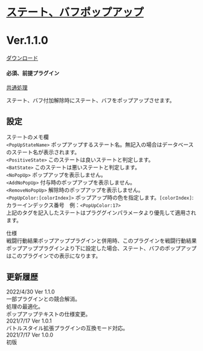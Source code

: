 # [ステート、バフポップアップ](https://raw.githubusercontent.com/nuun888/MZ/master/NUUN_popUp.js)
# Ver.1.1.0
[ダウンロード](https://raw.githubusercontent.com/nuun888/MZ/master/NUUN_popUp.js)
#### 必須、前提プラグイン
[共通処理](https://github.com/nuun888/MZ/blob/master/README/Base.md)  

ステート、バフ付加解除時にステート、バフをポップアップさせます。

## 設定
ステートのメモ欄  
`<PopUpStateName>` ポップアップするステート名。無記入の場合はデータベースのステート名が表示されます。  
`<PositiveState>` このステートは良いステートと判定します。  
`<BatState>` このステートは悪いステートと判定します。  
`<NoPopUp>` ポップアップを表示しません。  
`<AddNoPopUp>` 付与時のポップアップを表示しません。  
`<RemoveNoPopUp>` 解除時のポップアップを表示しません。  
`<PopUpColor:[colorIndex]>` ポップアップ時の色を指定します。`[colorIndex]`:カラーインデックス番号　例：`<PopUpColor:17>`  
上記のタグを記入したステートはプラググインパラメータより優先して適用されます。

仕様  
戦闘行動結果ポップアッププラグインと併用時、このプラグインを戦闘行動結果ポップアッププラグインより下に設定した場合、ステート、バフのポップアップはこのプラグインでの表示になります。  

## 更新履歴
2022/4/30 Ver 1.1.0  
一部プラグインとの競合解消。  
処理の最適化。  
ポップアップテキストの仕様変更。  
2021/7/17 Ver 1.0.1  
バトルスタイル拡張プラグインの互換モード対応。  
2021/7/17 Ver 1.0.0  
初版  

